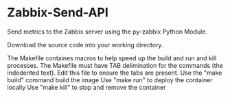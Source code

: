 # Zabbix-Send-API
Send metrics to the Zabbix server using the py-zabbix Python Module.


Download the source code into your working directory.

The Makefile containes macros to help speed up the build and run and kill processes. The Makefile must have TAB delimination for the commands (the indedented text). Edit this file to ensure the tabs are present.
Use the "make build" command build the image
Use "make run" to deploy the container locally
Use "make kill" to stop and remove the container
